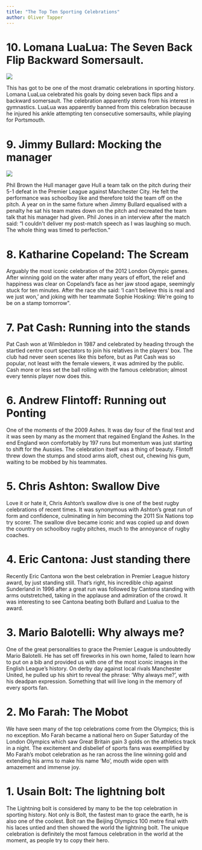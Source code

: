 ```yaml
---
title: "The Top Ten Sporting Celebrations"
author: Oliver Tapper
---
```


# 10. Lomana LuaLua: The Seven Back Flip Backward Somersault.

<img src="../images/celebrations-1.jpg" class="right">

This has got to be one of the most dramatic celebrations in sporting history. Lomana LuaLua celebrated his goals by doing seven back flips and a backward somersault. The celebration apparently stems from his interest in gymnastics. LuaLua was apparently banned from this celebration because he injured his ankle attempting ten consecutive somersaults, while playing for Portsmouth.

# 9. Jimmy Bullard: Mocking the manager

<img src="../images/celebrations-2.jpg" class="left">

Phil Brown the Hull manager gave Hull a team talk on the pitch during their 5-1 defeat in the Premier League against Manchester City. He felt the performance was schoolboy like and therefore told the team off on the pitch. A year on in the same fixture when Jimmy Bullard equalised with a penalty he sat his team mates down on the pitch and recreated the team talk that his manager had given. Phil Jones in an interview after the match said:  “I couldn't deliver my post-match speech as I was laughing so much. The whole thing was timed to perfection.”

# 8. Katharine Copeland: The Scream

Arguably the most iconic celebration of the 2012 London Olympic games. After winning gold on the water after many years of effort, the relief and happiness was clear on Copeland’s face as her jaw stood agape, seemingly stuck for ten minutes. After the race she said: ‘I can't believe this is real and we just won,’ and joking with her teammate Sophie Hosking: We're going to be on a stamp tomorrow".

# 7. Pat Cash: Running into the stands

Pat Cash won at Wimbledon in 1987 and celebrated by heading through the startled centre court spectators to join his relatives in the players' box. The club had never seen scenes like this before, but as Pat Cash was so popular, not least with the female viewers, it was admired by the public. Cash more or less set the ball rolling with the famous celebration; almost every tennis player now does this.

# 6. Andrew Flintoff: Running out Ponting

One of the moments of the 2009 Ashes. It was day four of the final test and it was seen by many as the moment that regained England the Ashes. In the end England won comfortably by 197 runs but momentum was just starting to shift for the Aussies. The celebration itself was a thing of beauty. Flintoff threw down the stumps and stood arms aloft, chest out, chewing his gum, waiting to be mobbed by his teammates.

# 5. Chris Ashton: Swallow Dive

Love it or hate it, Chris Ashton’s swallow dive is one of the best rugby celebrations of recent times. It was synonymous with Ashton’s great run of form and confidence, culminating in him becoming the 2011 Six Nations top try scorer. The swallow dive became iconic and was copied up and down the country on schoolboy rugby pitches, much to the annoyance of rugby coaches.

# 4. Eric Cantona: Just standing there

Recently Eric Cantona won the best celebration in Premier League history award, by just standing still. That’s right, his incredible chip against Sunderland in 1996 after a great run was followed by Cantona standing with arms outstretched, taking in the applause and admiration of the crowd. It was interesting to see Cantona beating both Bullard and Lualua to the award.

# 3. Mario Balotelli: Why always me?

One of the great personalities to grace the Premier League is undoubtedly Mario Balotelli. He has set off fireworks in his own home, failed to learn how to put on a bib and provided us with one of the most iconic images in the English League’s history. On derby day against local rivals Manchester United, he pulled up his shirt to reveal the phrase: ‘Why always me?’, with his deadpan expression. Something that will live long in the memory of every sports fan.

# 2. Mo Farah: The Mobot

We have seen many of the top celebrations come from the Olympics; this is no exception. Mo Farah became a national hero on Super Saturday of the London Olympics which saw Great Britain gain 3 golds on the athletics track in a night. The excitement and disbelief of sports fans was exemplified by Mo Farah’s mobot celebration as he ran across the line winning gold and extending his arms to make his name ‘Mo’, mouth wide open with amazement and immense joy.

# 1. Usain Bolt: The lightning bolt

The Lightning bolt is considered by many to be the top celebration in sporting history. Not only is Bolt, the fastest man to grace the earth, he is also one of the coolest. Bolt ran the Beijing Olympics 100 metre final with his laces untied and then showed the world the lightning bolt. The unique celebration is definitely the most famous celebration in the world at the moment, as people try to copy their hero.
